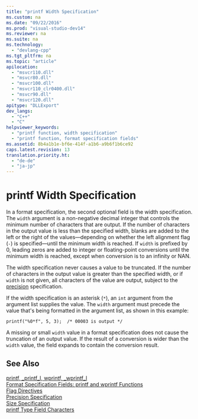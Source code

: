 ```yaml
---
title: "printf Width Specification"
ms.custom: na
ms.date: "09/22/2016"
ms.prod: "visual-studio-dev14"
ms.reviewer: na
ms.suite: na
ms.technology: 
  - "devlang-cpp"
ms.tgt_pltfrm: na
ms.topic: "article"
apilocation: 
  - "msvcr110.dll"
  - "msvcr80.dll"
  - "msvcr100.dll"
  - "msvcr110_clr0400.dll"
  - "msvcr90.dll"
  - "msvcr120.dll"
apitype: "DLLExport"
dev_langs: 
  - "C++"
  - "C"
helpviewer_keywords: 
  - "printf function, width specification"
  - "printf function, format specification fields"
ms.assetid: 8b4a1b1e-bf6e-414f-a1b6-a9b6f1b6ce92
caps.latest.revision: 13
translation.priority.ht: 
  - "de-de"
  - "ja-jp"
---
```

# printf Width Specification
In a format specification, the second optional field is the width specification. The `width` argument is a non-negative decimal integer that controls the minimum number of characters that are output. If the number of characters in the output value is less than the specified width, blanks are added to the left or the right of the values—depending on whether the left alignment flag (`-`) is specified—until the minimum width is reached. If `width` is prefixed by 0, leading zeros are added to integer or floating-point conversions until the minimum width is reached, except when conversion is to an infinity or NAN.  
  
 The width specification never causes a value to be truncated. If the number of characters in the output value is greater than the specified width, or if `width` is not given, all characters of the value are output, subject to the [precision](../vs140/precision-specification.md) specification.  
  
 If the width specification is an asterisk (`*`), an `int` argument from the argument list supplies the value. The `width` argument must precede the value that's being formatted in the argument list, as shown in this example:  
  
 `printf("%0*f", 5, 3);  /* 00003 is output */`  
  
 A missing or small `width` value in a format specification does not cause the truncation of an output value. If the result of a conversion is wider than the `width` value, the field expands to contain the conversion result.  
  
## See Also  
 [printf, _printf_l, wprintf, _wprintf_l](../vs140/printf--_printf_l--wprintf--_wprintf_l.md)   
 [Format Specification Fields: printf and wprintf Functions](../vs140/format-specification-syntax--printf-and-wprintf-functions.md)   
 [Flag Directives](../vs140/flag-directives.md)   
 [Precision Specification](../vs140/precision-specification.md)   
 [Size Specification](../vs140/size-specification.md)   
 [printf Type Field Characters](../vs140/printf-type-field-characters.md)
